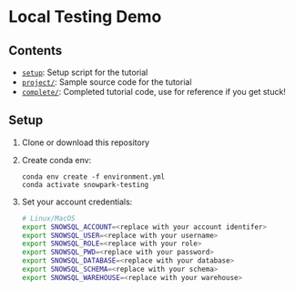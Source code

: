 # Local Testing Demo

## Contents

- [`setup`](setup/): Setup script for the tutorial
- [`project/`](project/): Sample source code for the tutorial
- [`complete/`](complete/): Completed tutorial code, use for reference if you get stuck!

## Setup

1. Clone or download this repository
1. Create conda env:

    ```
    conda env create -f environment.yml
    conda activate snowpark-testing
    ```

2. Set your account credentials:

    ```bash
    # Linux/MacOS
    export SNOWSQL_ACCOUNT=<replace with your account identifer>
    export SNOWSQL_USER=<replace with your username>
    export SNOWSQL_ROLE=<replace with your role>
    export SNOWSQL_PWD=<replace with your password>
    export SNOWSQL_DATABASE=<replace with your database>
    export SNOWSQL_SCHEMA=<replace with your schema>
    export SNOWSQL_WAREHOUSE=<replace with your warehouse>
    ```

